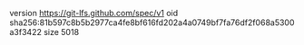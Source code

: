 version https://git-lfs.github.com/spec/v1
oid sha256:81b597c8b5b2977ca4fe8bf616fd202a4a0749bf7fa76df2f068a5300a3f3422
size 5018
